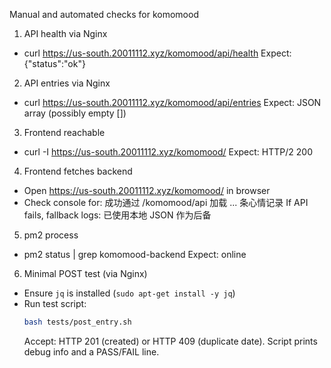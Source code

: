Manual and automated checks for komomood

1) API health via Nginx
- curl https://us-south.20011112.xyz/komomood/api/health
  Expect: {"status":"ok"}

2) API entries via Nginx
- curl https://us-south.20011112.xyz/komomood/api/entries
  Expect: JSON array (possibly empty [])

3) Frontend reachable
- curl -I https://us-south.20011112.xyz/komomood/
  Expect: HTTP/2 200

4) Frontend fetches backend
- Open https://us-south.20011112.xyz/komomood/ in browser
- Check console for: 成功通过 /komomood/api 加载 ... 条心情记录
  If API fails, fallback logs: 已使用本地 JSON 作为后备

5) pm2 process
- pm2 status | grep komomood-backend
  Expect: online

6) Minimal POST test (via Nginx)
- Ensure `jq` is installed (`sudo apt-get install -y jq`)
- Run test script:
  ```bash
  bash tests/post_entry.sh
  ```
  Accept: HTTP 201 (created) or HTTP 409 (duplicate date). Script prints debug info and a PASS/FAIL line.
